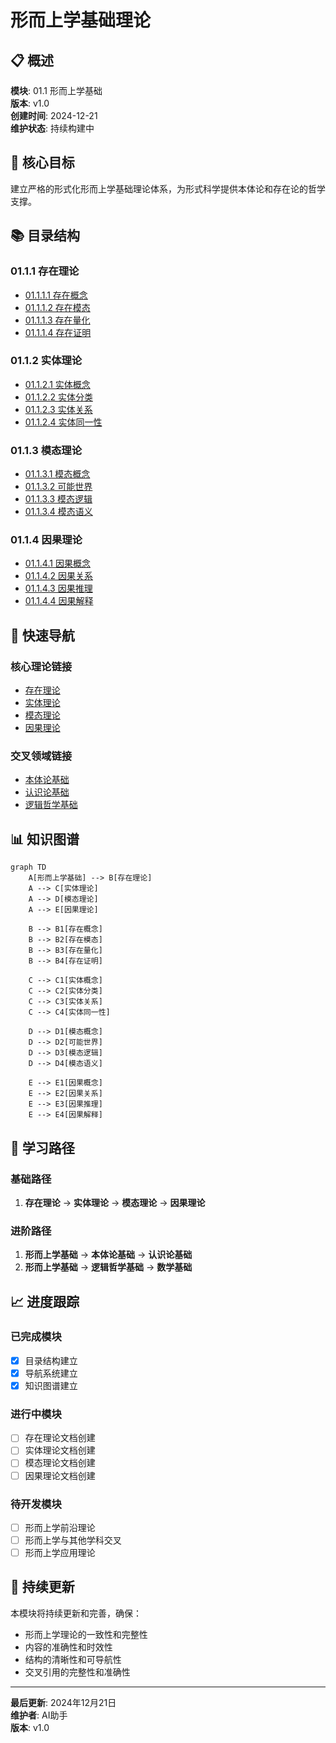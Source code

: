# 形而上学基础理论

## 📋 概述

**模块**: 01.1 形而上学基础  
**版本**: v1.0  
**创建时间**: 2024-12-21  
**维护状态**: 持续构建中  

## 🎯 核心目标

建立严格的形式化形而上学基础理论体系，为形式科学提供本体论和存在论的哲学支撑。

## 📚 目录结构

### 01.1.1 存在理论

- [01.1.1.1 存在概念](./01.1.1_Existence_Theory.md#1-存在概念)
- [01.1.1.2 存在模态](./01.1.1_Existence_Theory.md#2-存在模态)
- [01.1.1.3 存在量化](./01.1.1_Existence_Theory.md#3-存在量化)
- [01.1.1.4 存在证明](./01.1.1_Existence_Theory.md#4-存在证明)

### 01.1.2 实体理论

- [01.1.2.1 实体概念](./01.1.2_Entity_Theory.md#1-实体概念)
- [01.1.2.2 实体分类](./01.1.2_Entity_Theory.md#2-实体分类)
- [01.1.2.3 实体关系](./01.1.2_Entity_Theory.md#3-实体关系)
- [01.1.2.4 实体同一性](./01.1.2_Entity_Theory.md#4-实体同一性)

### 01.1.3 模态理论

- [01.1.3.1 模态概念](./01.1.3_Modal_Theory.md#1-模态概念)
- [01.1.3.2 可能世界](./01.1.3_Modal_Theory.md#2-可能世界)
- [01.1.3.3 模态逻辑](./01.1.3_Modal_Theory.md#3-模态逻辑)
- [01.1.3.4 模态语义](./01.1.3_Modal_Theory.md#4-模态语义)

### 01.1.4 因果理论

- [01.1.4.1 因果概念](./01.1.4_Causality_Theory.md#1-因果概念)
- [01.1.4.2 因果关系](./01.1.4_Causality_Theory.md#2-因果关系)
- [01.1.4.3 因果推理](./01.1.4_Causality_Theory.md#3-因果推理)
- [01.1.4.4 因果解释](./01.1.4_Causality_Theory.md#4-因果解释)

## 🔗 快速导航

### 核心理论链接

- [存在理论](./01.1.1_Existence_Theory.md)
- [实体理论](./01.1.2_Entity_Theory.md)
- [模态理论](./01.1.3_Modal_Theory.md)
- [因果理论](./01.1.4_Causality_Theory.md)

### 交叉领域链接

- [本体论基础](../03_Ontology/README.md)
- [认识论基础](../02_Epistemology/README.md)
- [逻辑哲学基础](../04_Logic_Philosophy/README.md)

## 📊 知识图谱

```mermaid
graph TD
    A[形而上学基础] --> B[存在理论]
    A --> C[实体理论]
    A --> D[模态理论]
    A --> E[因果理论]
    
    B --> B1[存在概念]
    B --> B2[存在模态]
    B --> B3[存在量化]
    B --> B4[存在证明]
    
    C --> C1[实体概念]
    C --> C2[实体分类]
    C --> C3[实体关系]
    C --> C4[实体同一性]
    
    D --> D1[模态概念]
    D --> D2[可能世界]
    D --> D3[模态逻辑]
    D --> D4[模态语义]
    
    E --> E1[因果概念]
    E --> E2[因果关系]
    E --> E3[因果推理]
    E --> E4[因果解释]
```

## 🎯 学习路径

### 基础路径

1. **存在理论** → **实体理论** → **模态理论** → **因果理论**

### 进阶路径

1. **形而上学基础** → **本体论基础** → **认识论基础**
2. **形而上学基础** → **逻辑哲学基础** → **数学基础**

## 📈 进度跟踪

### 已完成模块

- [x] 目录结构建立
- [x] 导航系统建立
- [x] 知识图谱建立

### 进行中模块

- [ ] 存在理论文档创建
- [ ] 实体理论文档创建
- [ ] 模态理论文档创建
- [ ] 因果理论文档创建

### 待开发模块

- [ ] 形而上学前沿理论
- [ ] 形而上学与其他学科交叉
- [ ] 形而上学应用理论

## 🔄 持续更新

本模块将持续更新和完善，确保：

- 形而上学理论的一致性和完整性
- 内容的准确性和时效性
- 结构的清晰性和可导航性
- 交叉引用的完整性和准确性

---

**最后更新**: 2024年12月21日  
**维护者**: AI助手  
**版本**: v1.0
